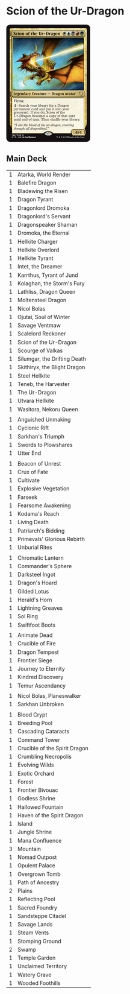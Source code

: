 # Scion of the Ur-Dragon #

![Scion of the Ur-Dragon](../images/Scion%20of%20the%20Ur-Dragon.jpg)

## Main Deck ##
|   |   |
|---|---|
| 1 | Atarka, World Render
| 1 | Balefire Dragon
| 1 | Bladewing the Risen
| 1 | Dragon Tyrant
| 1 | Dragonlord Dromoka
| 1 | Dragonlord's Servant
| 1 | Dragonspeaker Shaman
| 1 | Dromoka, the Eternal
| 1 | Hellkite Charger
| 1 | Hellkite Overlord
| 1 | Hellkite Tyrant
| 1 | Intet, the Dreamer
| 1 | Karrthus, Tyrant of Jund
| 1 | Kolaghan, the Storm's Fury
| 1 | Lathliss, Dragon Queen
| 1 | Moltensteel Dragon
| 1 | Nicol Bolas
| 1 | Ojutai, Soul of Winter
| 1 | Savage Ventmaw
| 1 | Scalelord Reckoner
| 1 | Scion of the Ur-Dragon
| 1 | Scourge of Valkas
| 1 | Silumgar, the Drifting Death
| 1 | Skithiryx, the Blight Dragon
| 1 | Steel Hellkite
| 1 | Teneb, the Harvester
| 1 | The Ur-Dragon
| 1 | Utvara Hellkite
| 1 | Wasitora, Nekoru Queen
|   |   |
| 1 | Anguished Unmaking
| 1 | Cyclonic Rift
| 1 | Sarkhan's Triumph
| 1 | Swords to Plowshares
| 1 | Utter End
|   |   |
| 1 | Beacon of Unrest
| 1 | Crux of Fate
| 1 | Cultivate
| 1 | Explosive Vegetation
| 1 | Farseek
| 1 | Fearsome Awakening
| 1 | Kodama's Reach
| 1 | Living Death
| 1 | Patriarch's Bidding
| 1 | Primevals' Glorious Rebirth
| 1 | Unburial Rites
|   |   |
| 1 | Chromatic Lantern
| 1 | Commander's Sphere
| 1 | Darksteel Ingot
| 1 | Dragon's Hoard
| 1 | Gilded Lotus
| 1 | Herald's Horn
| 1 | Lightning Greaves
| 1 | Sol Ring
| 1 | Swiftfoot Boots
|   |   |
| 1 | Animate Dead
| 1 | Crucible of Fire
| 1 | Dragon Tempest
| 1 | Frontier Siege
| 1 | Journey to Eternity
| 1 | Kindred Discovery
| 1 | Temur Ascendancy
|   |   |
| 1 | Nicol Bolas, Planeswalker
| 1 | Sarkhan Unbroken
|   |   |
| 1 | Blood Crypt
| 1 | Breeding Pool
| 1 | Cascading Cataracts
| 1 | Command Tower
| 1 | Crucible of the Spirit Dragon
| 1 | Crumbling Necropolis
| 1 | Evolving Wilds
| 1 | Exotic Orchard
| 1 | Forest
| 1 | Frontier Bivouac
| 1 | Godless Shrine
| 1 | Hallowed Fountain
| 1 | Haven of the Spirit Dragon
| 1 | Island
| 1 | Jungle Shrine
| 1 | Mana Confluence
| 3 | Mountain
| 1 | Nomad Outpost
| 1 | Opulent Palace
| 1 | Overgrown Tomb
| 1 | Path of Ancestry
| 2 | Plains
| 1 | Reflecting Pool
| 1 | Sacred Foundry
| 1 | Sandsteppe Citadel
| 1 | Savage Lands
| 1 | Steam Vents
| 1 | Stomping Ground
| 2 | Swamp
| 1 | Temple Garden
| 1 | Unclaimed Territory
| 1 | Watery Grave
| 1 | Wooded Foothills
